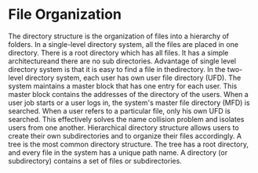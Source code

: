 <h1>File Organization</h1>

The directory structure is the organization of files into a hierarchy of folders. In a single-level directory system, all the files are placed in one directory. There is a root directory which has all files. It has a simple architectureand there are no sub directories. Advantage of single level directory system is that it is easy to find a file in thedirectory.
In the two-level directory system, each user has own user file directory (UFD). The system maintains a master block that has one entry for each user. This master block contains the addresses of the directory of the users. When a user job starts or a user logs in, the system's master file directory (MFD) is searched. When a user refers to a particular file, only his own UFD is searched. This effectively solves the name collision problem and isolates users from one another.
Hierarchical directory structure allows users to create their own subdirectories and to organize their files accordingly. A tree is the most common directory structure. The tree has a root directory, and every file in the system has a unique path name. A directory (or subdirectory) contains a set of files or subdirectories.
